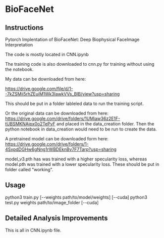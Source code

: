 # BioFaceNet

## Instructions

Pytorch Implentation of BioFaceNet: Deep Biophysical FaceImage Interpretation

The code is mostly located in CNN.ipynb

The training code is also downloaded to cnn.py for training without using the notebook.

My data can be downloaded from here:

https://drive.google.com/file/d/1--7kZSMii5rhZEuiM1Wk3IawkVVs_BlB/view?usp=sharing

This should be put in a folder lableled data to run the training script.

Or the original data can be downloaded from here: https://drive.google.com/drive/folders/1UMiaw36z2E1F-tUBSMKNAjpx0o2TePvF
and placed in the data_creation folder. Then the python notebook in data_creation would need to be run to create the data.

A pretrained model can be downloaded form here:
https://drive.google.com/drive/folders/1-4SxpdDGHw6gNng1rWBDEknBv7F7Tarp?usp=sharing

model_v3.pth has was trained with a higher specularity loss, whereas model.pth was trained with a lower specularity loss. These should be put in folder called "working".

## Usage

python3 train.py [--weights path/to/model/weights] [--cuda]
python3 test.py weights path/to/image_folder [--cuda]

## Detailed Analysis Improvements

This is all in CNN.ipynb file.
